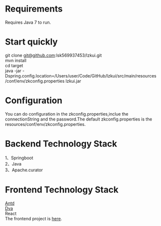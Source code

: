 Requirements
====
Requires Java 7 to run.

Start quickly
====
git clone git@github.com:lsk569937453/lzkui.git<br>
mvn install <br>
cd target <br>
java -jar -Dspring.config.location=/Users/user/Code/GitHub/lzkui/src/main/resources/conf/env/zkconfig.properties lzkui.jar<br>

Configuration
====
You can do configuration in the zkconfig.properties,inclue the connectionString and the password.The default zkconfig.properties is the 
resources/conf/env/zkconfig.properties.

Backend Technology Stack
====
1、Springboot<br>
2、Java<br>
3、Apache.curator<br>

Frontend  Technology Stack
====
[Antd](https://ant.design/)<br>
[Dva](https://github.com/dvajs/dva)<br>
React<br>
The frontend project is [here](https://github.com/lsk569937453/lzkuiFrontend).
